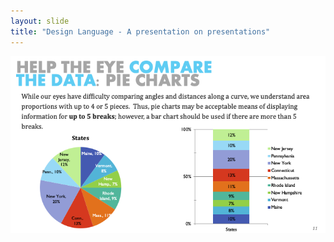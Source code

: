 ```yaml
---
layout: slide
title: "Design Language - A presentation on presentations"
---
```


![slide11](/assets/_images/Slide11.png)

